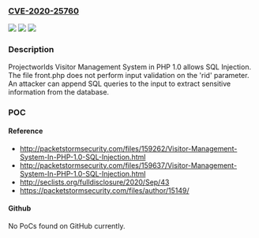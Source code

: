 ### [CVE-2020-25760](https://cve.mitre.org/cgi-bin/cvename.cgi?name=CVE-2020-25760)
![](https://img.shields.io/static/v1?label=Product&message=n%2Fa&color=blue)
![](https://img.shields.io/static/v1?label=Version&message=n%2Fa&color=blue)
![](https://img.shields.io/static/v1?label=Vulnerability&message=n%2Fa&color=brighgreen)

### Description

Projectworlds Visitor Management System in PHP 1.0 allows SQL Injection. The file front.php does not perform input validation on the 'rid' parameter. An attacker can append SQL queries to the input to extract sensitive information from the database.

### POC

#### Reference
- http://packetstormsecurity.com/files/159262/Visitor-Management-System-In-PHP-1.0-SQL-Injection.html
- http://packetstormsecurity.com/files/159637/Visitor-Management-System-In-PHP-1.0-SQL-Injection.html
- http://seclists.org/fulldisclosure/2020/Sep/43
- https://packetstormsecurity.com/files/author/15149/

#### Github
No PoCs found on GitHub currently.

